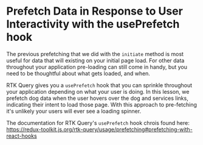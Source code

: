 # Prefetch Data in Response to User Interactivity with the usePrefetch hook

The previous prefetching that we did with the `initiate` method is most useful for data that will existing on your initial page load. For other data throughout your application pre-loading can still come in handy, but you need to be thoughtful about what gets loaded, and when.

RTK Query gives you a `usePrefetch` hook that you can sprinkle throughout your application depending on what your user is doing. In this lesson, we prefetch dog data when the user hovers over the dog and services links, indicating their intent to load those page. With this approach to pre-fetching it's unlikely your users will ever see a loading spinner.

The documentation for RTK Query's `usePrefetch` hook chrois found here:
https://redux-toolkit.js.org/rtk-query/usage/prefetching#prefetching-with-react-hooks
